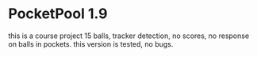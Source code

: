 # PocketPool 1.9
this is a course project
15 balls, tracker detection, no scores, no response on balls in pockets.
this version is tested, no bugs.
